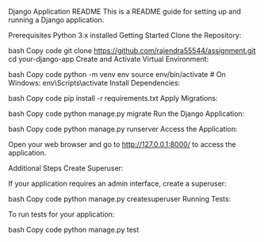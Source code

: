 Django Application README
This is a README guide for setting up and running a Django application.

Prerequisites
Python 3.x installed
Getting Started
Clone the Repository:

bash
Copy code
git clone https://github.com/rajendra55544/assignment.git
cd your-django-app
Create and Activate Virtual Environment:

bash
Copy code
python -m venv env
source env/bin/activate  # On Windows: env\Scripts\activate
Install Dependencies:

bash
Copy code
pip install -r requirements.txt
Apply Migrations:

bash
Copy code
python manage.py migrate
Run the Django Application:

bash
Copy code
python manage.py runserver
Access the Application:

Open your web browser and go to http://127.0.0.1:8000/ to access the application.

Additional Steps
Create Superuser:

If your application requires an admin interface, create a superuser:

bash
Copy code
python manage.py createsuperuser
Running Tests:

To run tests for your application:

bash
Copy code
python manage.py test
